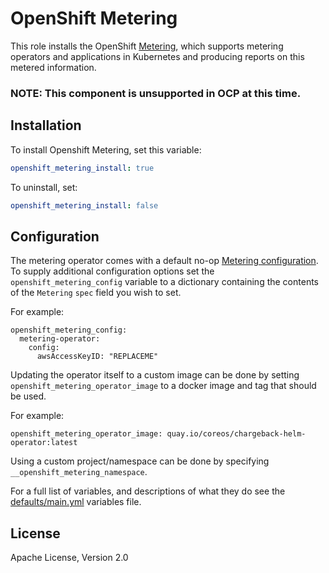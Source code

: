 # OpenShift Metering

This role installs the OpenShift [Metering](https://github.com/operator-framework/operator-metering), which supports metering operators and applications in Kubernetes and producing reports on this metered information.

### **NOTE: This component is unsupported in OCP at this time.**

## Installation

To install Openshift Metering, set this variable:

```yaml
openshift_metering_install: true
```

To uninstall, set:

```yaml
openshift_metering_install: false
```

## Configuration

The metering operator comes with a default no-op [Metering configuration][metering-config].
To supply additional configuration options set the `openshift_metering_config` variable to a dictionary containing the contents of the `Metering` `spec` field you wish to set.

For example:

```
openshift_metering_config:
  metering-operator:
    config:
      awsAccessKeyID: "REPLACEME"
```

Updating the operator itself to a custom image can be done by setting `openshift_metering_operator_image` to a docker image and tag that should be used.

For example:

```
openshift_metering_operator_image: quay.io/coreos/chargeback-helm-operator:latest
```

Using a custom project/namespace can be done by specifying `__openshift_metering_namespace`.

For a full list of variables, and descriptions of what they do see the [defaults/main.yml](defaults/main.yml) variables file.

## License

Apache License, Version 2.0

[metering-config]: https://github.com/operator-framework/operator-metering/blob/master/Documentation/metering-config.md
